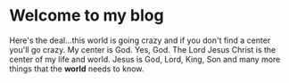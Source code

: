 # Welcome to my blog

Here's the deal...this world is going crazy and if you don't find a center you'll go crazy.
My center is God. Yes, God. The Lord Jesus Christ is the center of my life and world.
Jesus is God, Lord, King, Son and many more things that the <b>world</b> needs to know.
